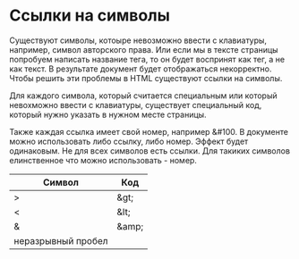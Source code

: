 # Ссылки на символы

Существуют символы, котоыре невозможно ввести с клавиатуры, например, символ авторского права. Или если мы в тексте страницы попробуем написать название тега, то он будет воспринят как тег, а не как текст. В результате документ будет отображаться некорректно. Чтобы решить эти проблемы в HTML существуют ссылки на символы.

Для каждого символа, который считается специальным или который невохможно ввести с клавиатуры, существует специальный код, который нужно указать в нужном месте страницы.

Также каждая ссылка имеет свой номер, например &#100. В документе можно использовать либо ссылку, либо номер. Эффект будет одинаковым. Не для всех символов есть ссылки. Для такиких символов елинственное что можно использовать - номер.

Символ | Код
--- | ---
> | &amp;gt;
< | &amp;lt;
& | &amp;amp;
неразрывный пробел | &nbsp;
